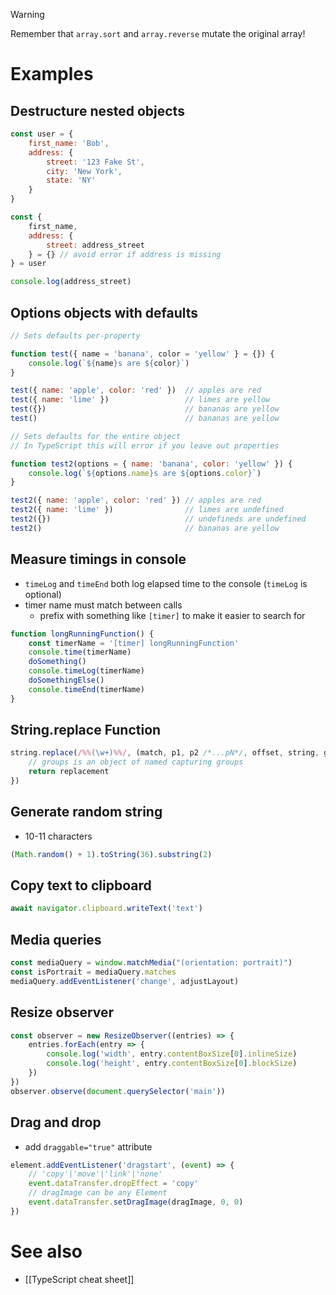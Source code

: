 > [!warning]
> Remember that `array.sort` and `array.reverse` mutate the original array!

# Examples

## Destructure nested objects

```js
const user = {
	first_name: 'Bob',
	address: {
		street: '123 Fake St',
		city: 'New York',
		state: 'NY'
	}
}

const {
	first_name,
	address: {
		street: address_street
	} = {} // avoid error if address is missing
} = user

console.log(address_street)
```

## Options objects with defaults

```js
// Sets defaults per-property

function test({ name = 'banana', color = 'yellow' } = {}) {
	console.log(`${name}s are ${color}`)
}

test({ name: 'apple', color: 'red' })  // apples are red
test({ name: 'lime' })                 // limes are yellow
test({})                               // bananas are yellow
test()                                 // bananas are yellow

// Sets defaults for the entire object
// In TypeScript this will error if you leave out properties 

function test2(options = { name: 'banana', color: 'yellow' }) {
	console.log(`${options.name}s are ${options.color}`)
}

test2({ name: 'apple', color: 'red' }) // apples are red
test2({ name: 'lime' })                // limes are undefined
test2({})                              // undefineds are undefined
test2()                                // bananas are yellow
```

## Measure timings in console

- `timeLog` and `timeEnd` both log elapsed time to the console (`timeLog` is optional)
- timer name must match between calls
    - prefix with something like `[timer]` to make it easier to search for

```js
function longRunningFunction() {
    const timerName = '[timer] longRunningFunction'
    console.time(timerName)
    doSomething()
    console.timeLog(timerName)
    doSomethingElse()
    console.timeEnd(timerName)
}
```

## String.replace Function

```js
string.replace(/%%(\w+)%%/, (match, p1, p2 /*...pN*/, offset, string, groups) => {
    // groups is an object of named capturing groups
    return replacement
})
```

## Generate random string

- 10-11 characters

```js
(Math.random() + 1).toString(36).substring(2)
```

## Copy text to clipboard

```js
await navigator.clipboard.writeText('text')
```

## Media queries

```js
const mediaQuery = window.matchMedia("(orientation: portrait)")
const isPortrait = mediaQuery.matches
mediaQuery.addEventListener('change', adjustLayout)
```

## Resize observer

```js
const observer = new ResizeObserver((entries) => {
    entries.forEach(entry => {
        console.log('width', entry.contentBoxSize[0].inlineSize)
        console.log('height', entry.contentBoxSize[0].blockSize)
    })
})
observer.observe(document.querySelector('main'))
```

## Drag and drop

- add `draggable="true"` attribute

```js
element.addEventListener('dragstart', (event) => {
    // 'copy'|'move'|'link'|'none'
    event.dataTransfer.dropEffect = 'copy'
    // dragImage can be any Element
    event.dataTransfer.setDragImage(dragImage, 0, 0)
})
```

# See also

- [[TypeScript cheat sheet]]
